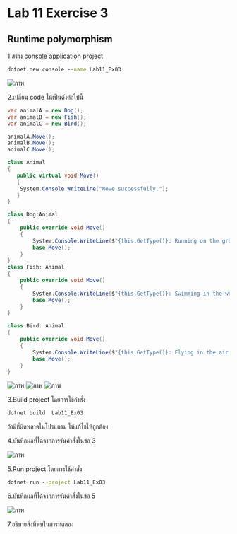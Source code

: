 # Lab 11 Exercise 3

## Runtime polymorphism

1.สร้าง console application project

```cmd
dotnet new console --name Lab11_Ex03
```
![ภาพ](https://github.com/AnchisaPhetnoi/03376836-OOP-2566-Lab-11/assets/144197034/68fcacf6-a3de-47d7-bc9d-47d6eb3dcbc7)

2.เปลี่ยน code ให้เป็นดังต่อไปนี้

```cs
var animalA = new Dog();
var animalB = new Fish();
var animalC = new Bird();

animalA.Move();
animalB.Move();
animalC.Move();

class Animal
{
   public virtual void Move()
   {
    System.Console.WriteLine("Move successfully.");
   } 
}

class Dog:Animal
{
    public override void Move()
    {
        System.Console.WriteLine($"{this.GetType()}: Running on the ground.");
        base.Move();
    }
}
class Fish: Animal
{
    public override void Move()
    {
        System.Console.WriteLine($"{this.GetType()}: Swimming in the water.");
        base.Move();
    }
}

class Bird: Animal
{
    public override void Move()
    {
        System.Console.WriteLine($"{this.GetType()}: Flying in the air.");
        base.Move();
    }
}
```

![ภาพ](https://github.com/AnchisaPhetnoi/03376836-OOP-2566-Lab-11/assets/144197034/9e0c7df6-a3e2-47af-85ac-e13ed257734b)
![ภาพ](https://github.com/AnchisaPhetnoi/03376836-OOP-2566-Lab-11/assets/144197034/9e3bfdf5-1e4c-4dcc-821b-d7596548a766)
![ภาพ](https://github.com/AnchisaPhetnoi/03376836-OOP-2566-Lab-11/assets/144197034/35ebc500-692d-49ed-8638-bd8392a8ee0b)

3.Build project โดยการใช้คำสั่ง

```cmd
dotnet build  Lab11_Ex03
```

ถ้ามีที่ผิดพลาดในโปรแกรม ให้แก้ไขให้ถูกต้อง

4.บันทึกผลที่ได้จากการรันคำสั่งในข้อ 3

![ภาพ](https://github.com/AnchisaPhetnoi/03376836-OOP-2566-Lab-11/assets/144197034/dc16ac23-ab1c-42f1-b744-5f955b9e38c4)

5.Run project โดยการใช้คำสั่ง

```cmd
dotnet run --project Lab11_Ex03
```

6.บันทึกผลที่ได้จากการรันคำสั่งในข้อ 5

![ภาพ](https://github.com/AnchisaPhetnoi/03376836-OOP-2566-Lab-11/assets/144197034/5284ce2c-fcca-4889-9358-dc210381814c)

7.อธิบายสิ่งที่พบในการทดลอง
